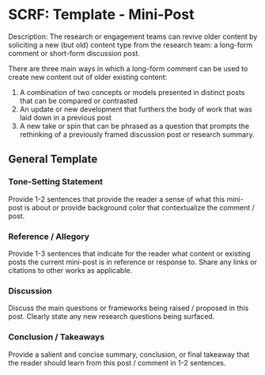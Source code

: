 # SCRF: Template - Mini-Post

Description: The research or engagement teams can revive older content by soliciting a new (but old) content type from the research team: a long-form comment or short-form discussion post. 

There are three main ways in which a long-form comment can be used to create new content out of older existing content:

1. A combination of two concepts or models presented in distinct posts that can be compared or contrasted
1. An update or new development that furthers the body of work that was laid down in a previous post
1. A new take or spin that can be phrased as a question that prompts the rethinking of a previously framed discussion post or research summary.

## General Template

### Tone-Setting Statement

Provide 1-2 sentences that provide the reader a sense of what this mini-post is about or provide background color that contextualize the comment / post. 

### Reference / Allegory

Provide 1-3 sentences that indicate for the reader what content or existing posts the current mini-post is in reference or response to. Share any links or citations to other works as applicable.

### Discussion

Discuss the main questions or frameworks being raised / proposed in this post. Clearly state any new research questions being surfaced. 

### Conclusion / Takeaways

Provide a salient and concise summary, conclusion, or final takeaway that the reader should learn from this post / comment in 1-2 sentences. 
